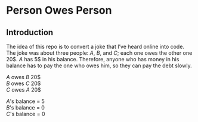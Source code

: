 # Person Owes Person
## Introduction
The idea of this repo is to convert a joke that I’ve heard online into code. The joke was about three people: $A$, $B$, and $C$; each one owes the other one 20$. $A$ has 5$ in his balance. Therefore, anyone who has money in his balance has to pay the one who owes him, so they can pay the debt slowly. 

$A$ owes $B$ 20$ \
$B$ owes $C$ 20$ \
$C$ owes $A$ 20$

$A$'s balance = 5 \
$B$'s balance = 0 \
$C$'s balance = 0

